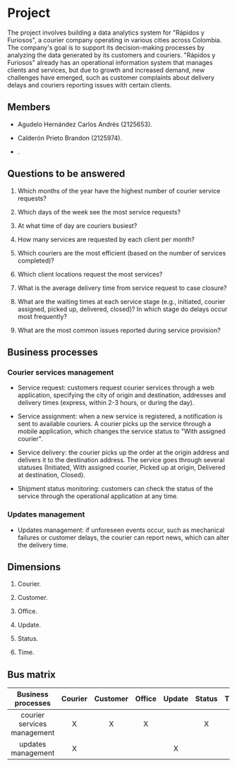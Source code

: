 # Project

The project involves building a data analytics system for "Rápidos y Furiosos", a courier company operating in various cities across Colombia. The company's goal is to support its decision-making processes by analyzing the data generated by its customers and couriers. "Rápidos y Furiosos" already has an operational information system that manages clients and services, but due to growth and increased demand, new challenges have emerged, such as customer complaints about delivery delays and couriers reporting issues with certain clients.

## Members

- Agudelo Hernández Carlos Andrés (2125653).

- Calderón Prieto Brandon (2125974).

- .

## Questions to be answered

1. Which months of the year have the highest number of courier service requests?

2. Which days of the week see the most service requests?

3. At what time of day are couriers busiest?

4. How many services are requested by each client per month?

5. Which couriers are the most efficient (based on the number of services completed)?

6. Which client locations request the most services?

7. What is the average delivery time from service request to case closure?

8. What are the waiting times at each service stage (e.g., initiated, courier assigned, picked up, delivered, closed)? In which stage do delays occur most frequently?

9. What are the most common issues reported during service provision?

## Business processes

### Courier services management

- Service request: customers request courier services through a web application, specifying the city of origin and destination, addresses and delivery times (express, within 2-3 hours, or during the day).

- Service assignment: when a new service is registered, a notification is sent to available couriers. A courier picks up the service through a mobile application, which changes the service status to "With assigned courier".

- Service delivery: the courier picks up the order at the origin address and delivers it to the destination address. The service goes through several statuses (Initiated, With assigned courier, Picked up at origin, Delivered at destination, Closed).

- Shipment status monitoring: customers can check the status of the service through the operational application at any time.

### Updates management

- Updates management: if unforeseen events occur, such as mechanical failures or customer delays, the courier can report news, which can alter the delivery time.

## Dimensions

1. Courier.

2. Customer.

3. Office.

4. Update.

5. Status.

6. Time.

## Bus matrix

|     Business processes      | Courier | Customer | Office | Update | Status | Time |
|:---------------------------:|:-------:|:--------:|:------:|:------:|:------:|:----:|
| courier services management |    X    |    X     |   X    |        |   X    |  X   |
|     updates management      |    X    |          |        |   X    |        |  X   |
